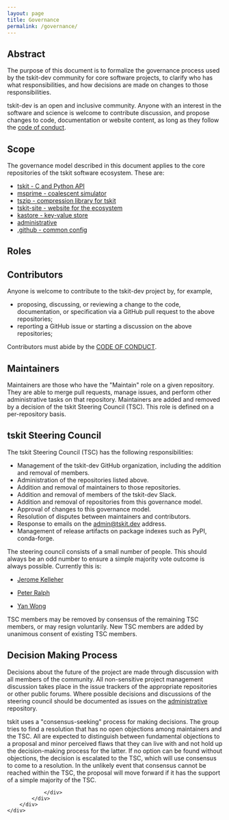 ```yaml
---
layout: page
title: Governance
permalink: /governance/
---
```

<section class="section">
    <div class="container">
        <div class="row">
            <div class="col-lg-10 offset-lg-1">
                <div class="wysiwyg">

# Abstract

The purpose of this document is to formalize the governance process used by the
tskit-dev community for core software projects, to clarify who has what responsibilities,
and how decisions are made on changes to those responsibilities.

tskit-dev is an open and inclusive community. Anyone with an interest in the
software and science is welcome to contribute discussion, and propose changes to code,
documentation or website content, as long as they follow the
[code of conduct](https://github.com/tskit-dev/.github/blob/main/CODE_OF_CONDUCT.md).

# Scope

The governance model described in this document applies to the core
repositories of the tskit software ecosystem. These are:

- [tskit - C and Python API](http://github.com/tskit-dev/tskit)
- [msprime - coalescent simulator](http://github.com/tskit-dev/msprime)
- [tszip - compression library for tskit](http://github.com/tskit-dev/tszip)
- [tskit-site - website for the ecosystem](http://github.com/tskit-dev/tskit-site)
- [kastore - key-value store](http://github.com/tskit-dev/kastore)
- [administrative](http://github.com/tskit-dev/administrative)
- [.github - common config](http://github.com/tskit-dev/.github)


# Roles

## Contributors

Anyone is welcome to contribute to the tskit-dev project by, for example,

- proposing, discussing, or reviewing a change to the code, documentation, or specification
  via a GitHub pull request to the above repositories;
- reporting a GitHub issue or starting a discussion on the above repositories;

Contributors must abide by the [CODE OF CONDUCT](https://github.com/tskit-dev/.github/blob/main/CODE_OF_CONDUCT.md).


## Maintainers

Maintainers are those who have the "Maintain" role on a given repository. They are able
to merge pull requests, manage issues, and perform other administrative tasks on
that repository. Maintainers are added and removed by a decision of the tskit
Steering Council (TSC). This role is defined on a per-repository basis.


## tskit Steering Council

The tskit Steering Council (TSC) has the following responsibilities:

- Management of the tskit-dev GitHub organization, including the addition and removal of members.
- Administration of the repositories listed above.
- Addition and removal of maintainers to those repositories.
- Addition and removal of members of the tskit-dev Slack.
- Addition and removal of repositories from this governance model.
- Approval of changes to this governance model.
- Resolution of disputes between maintainers and contributors.
- Response to emails on the admin@tskit.dev address.
- Management of release artifacts on package indexes such as PyPI, conda-forge.

The steering council consists of a small number of people. This should always be an odd number to ensure a simple majority vote outcome is always possible. Currently this is:

* [Jerome Kelleher](https://github.com/jeromekelleher)

* [Peter Ralph](https://github.com/petrelharp)

* [Yan Wong](https://github.com/hyanwong)


TSC members may be removed by consensus of the remaining TSC members, or may resign voluntarily. New TSC members are added by unanimous consent of existing TSC members.

# Decision Making Process

Decisions about the future of the project are made through discussion with all
members of the community. All non-sensitive project management discussion takes
place in the issue trackers of the appropriate repositories or other public forums.
Where possible decisions and discussions of the steering council should be documented as issues on the [administrative](https://github.com/tskit-dev/administrative) repository.

tskit uses a "consensus-seeking" process for making decisions. The group tries to
find a resolution that has no open objections among maintainers and the TSC. All
are expected to distinguish between fundamental objections to a proposal and minor perceived flaws that they can live with and not hold up the decision-making process for the latter. If no option can be found without objections, the decision is escalated to the TSC, which will use consensus to come to a resolution. In the unlikely event that consensus cannot be reached within the TSC, the proposal will move forward if it has the support of a simple majority of the TSC.

                </div>
            </div>
        </div>
    </div>
</section>

